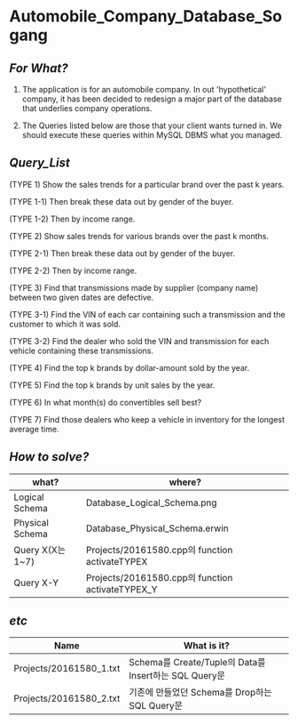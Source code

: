 # Automobile_Company_Database_Sogang
## _For What?_
1. The application is for an automobile company. In out 'hypothetical' company, it has been decided to redesign a major part of the database that underlies company operations.

2. The Queries listed below are those that your client wants turned in. We should execute these queries within MySQL DBMS what you managed.

## _Query_List_
(TYPE 1) Show the sales trends for a particular brand over the past k years.


(TYPE 1-1) Then break these data out by gender of the buyer. 


(TYPE 1-2) Then by income range. 


(TYPE 2) Show sales trends for various brands over the past k months.


(TYPE 2-1) Then break these data out by gender of the buyer. 


(TYPE 2-2) Then by income range. 


(TYPE 3) Find that transmissions made by supplier (company name) between two 
given dates are defective. 


(TYPE 3-1) Find the VIN of each car containing such a transmission and the 
customer to which it was sold. 


(TYPE 3-2) Find the dealer who sold the VIN and transmission for each vehicle 
containing these transmissions. 


(TYPE 4) Find the top k brands by dollar-amount sold by the year. 


(TYPE 5) Find the top k brands by unit sales by the year. 


(TYPE 6) In what month(s) do convertibles sell best?


(TYPE 7) Find those dealers who keep a vehicle in inventory for the longest 
average time. 



## _How to solve?_
| what? | where? |
| ------ | ------ |
| Logical Schema | Database_Logical_Schema.png |
| Physical Schema | Database_Physical_Schema.erwin |
| Query X(X는 1~7) | Projects/20161580.cpp의 function activateTYPEX |
| Query X-Y | Projects/20161580.cpp의 function activateTYPEX_Y |

## _etc_
| Name | What is it? |
| ------ | ------ |
| Projects/20161580_1.txt | Schema를 Create/Tuple의 Data를 Insert하는 SQL Query문 |
| Projects/20161580_2.txt | 기존에 만들었던 Schema를 Drop하는 SQL Query문 |

